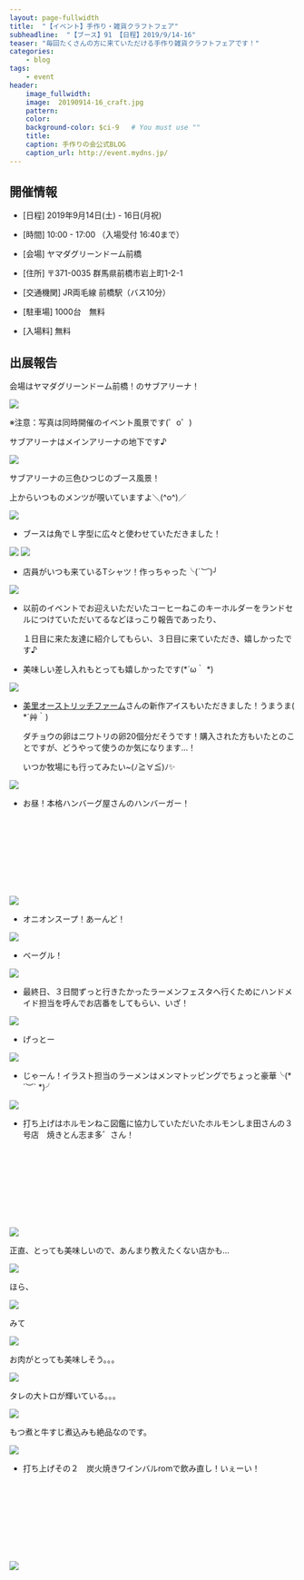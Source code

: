```yaml
---
layout: page-fullwidth
title:  "【イベント】手作り・雑貨クラフトフェア"
subheadline:  "【ブース】91 【日程】2019/9/14-16"
teaser: "毎回たくさんの方に来ていただける手作り雑貨クラフトフェアです！​"
categories:
    - blog
tags:
    - event
header:
    image_fullwidth:
    image:  20190914-16_craft.jpg
    pattern:
    color:
    background-color: $ci-9   # You must use ""
    title:
    caption: 手作りの会公式BLOG
    caption_url: http://event.mydns.jp/
---
```


## 開催情報


* [日程] 2019年9月14日(土) - 16日(月祝)

* [時間] 10:00 - 17:00 （入場受付 16:40まで）

* [会場] ヤマダグリーンドーム前橋

* [住所] 〒371-0035 群馬県前橋市岩上町1-2-1

* [交通機関] JR両毛線 前橋駅（バス10分）

* [駐車場] 1000台　無料

* [入場料] 無料

## 出展報告

会場はヤマダグリーンドーム前橋！のサブアリーナ！

![](https://lh3.googleusercontent.com/pw/ACtC-3dYC_ol7TRKgLKaI8XgPGIws6FpEiy9tzCrtuC9ickdnGhwLFiKRPg--Ko-0crnJhgus4TXw1lVDHdDqRvNqMjhC5iSUaGuIfA-0UCxLz6s58goWDBwsZQ1-ZOhsa2bizjemlz8V1Q81dTdYJ0iBAu6=w589-h441-no?authuser=2)

※注意：写真は同時開催のイベント風景です(゜o゜)

サブアリーナはメインアリーナの地下です♪

![](https://lh3.googleusercontent.com/pw/ACtC-3eZcxEvCMFhFSfCcTUTUenTsXK5a8QDu3Ja193db-OQfnQjpvsENooeoDfwkv35m66YUiuRRBJDjDDiKUSaHNHghRFW5ITXqExi-VRihQElosZVSHF2VHohaa09kzlPB_Dx8jBJTYPgWmTlqLY_JP5_=w589-h520-no?authuser=2)

サブアリーナの三色ひつじのブース風景！

上からいつものメンツが覗いていますよ＼(^o^)／

<img src="https://www.instagram.com/p/B2wJPQbnXcl/media?size=l" style="">

* ブースは角でＬ字型に広々と使わせていただきました！

<img src="https://www.instagram.com/p/B2wKEJmnEh5/media?size=l" style="">

<img src="https://www.instagram.com/p/B2wJV0inUTG/media?size=l" style="">

* 店員がいつも来ているTシャツ！作っちゃった╰(*´︶`*)╯

<img src="https://www.instagram.com/p/B2wKrxEHRpN/media?size=l" style="">

* 以前のイベントでお迎えいただいたコーヒーねこのキーホルダーをランドセルにつけていただいてるなどほっこり報告であったり、

  １日目に来た友達に紹介してもらい、３日目に来ていただき、嬉しかったです♪

* 美味しい差し入れもとっても嬉しかったです(*´ω｀ *)

<img src="https://www.instagram.com/p/B2wJMlxnGM3/media?size=l" style="">

* <a href="https://misato-ostrich.com/" target="_blank">美里オーストリッチファーム</a>さんの新作アイスもいただきました！うまうま( *´艸｀)

  ダチョウの卵はニワトリの卵20個分だそうです！購入された方もいたとのことですが、どうやって使うのか気になります…！

  いつか牧場にも行ってみたい~(ﾉ≧∀≦)ﾉ✨

<img src="https://www.instagram.com/p/B2wKpXinAck/media?size=l" style="">

* お昼！本格ハンバーグ屋さんのハンバーガー！

<div class="iframely-embed"><div class="iframely-responsive" style="height: 140px; padding-bottom: 0;"><a href="https://happyisland.jp/" data-iframely-url="//cdn.iframe.ly/MkWklr2"></a></div></div><script async src="//cdn.iframe.ly/embed.js" charset="utf-8"></script>  

<img src="https://www.instagram.com/p/B2wKIpznVqC/media?size=l" style="">

* オニオンスープ！あーんど！

<img src="https://www.instagram.com/p/B2wJ-X4nfbB/media?size=l" style="">

* ベーグル！

<img src="https://www.instagram.com/p/B2wJ74BHmTe/media?size=l" style="">

* 最終日、３日間ずっと行きたかったラーメンフェスタへ行くためにハンドメイド担当を呼んでお店番をしてもらい、いざ！

<img src="https://www.instagram.com/p/B2wJizQnnmc/media?size=l" style="">

* げっとー

<img src="https://www.instagram.com/p/B2wJgndngAG/media?size=l" style="">

* じゃーん！イラスト担当のラーメンはメンマトッピングでちょっと豪華╰(*´︶` *)╯

<img src="https://www.instagram.com/p/B2wJetQH8lo/media?size=l" style="">

* 打ち上げはホルモンねこ図鑑に協力していただいたホルモンしま田さんの３号店　焼きとん志ま多゛さん！

<div class="iframely-embed"><div class="iframely-responsive" style="height: 140px; padding-bottom: 0;"><a href="https://retty.me/area/PRE10/ARE60/SUB6001/100001485376/" data-iframely-url="//cdn.iframe.ly/jD4TjWg?iframe=card-small"></a></div></div><script async src="//cdn.iframe.ly/embed.js" charset="utf-8"></script>

  

<img src="https://www.instagram.com/p/B2wJ1GBnuOA/media?size=l" style="">

  正直、とっても美味しいので、あんまり教えたくない店かも…

<img src="https://www.instagram.com/p/B2wJzJFnWHK/media?size=l" style="">

  ほら、

<img src="https://www.instagram.com/p/B2wJxcGnOmf/media?size=l" style="">

  みて

<img src="https://www.instagram.com/p/B2wJvvBnnTx/media?size=l" style="">

  お肉がとっても美味しそう。。。

<img src="https://www.instagram.com/p/B2wJqnZnixk/media?size=l" style="">

  タレの大トロが輝いている。。。

<img src="https://www.instagram.com/p/B2wJo4fHZu4/media?size=l" style="">

  もつ煮と牛すじ煮込みも絶品なのです。

<img src="https://www.instagram.com/p/B2wJsh6Hl1E/media?size=l" style="">

* 打ち上げその２　炭火焼きワインバルromで飲み直し！いぇーい！

<div class="iframely-embed"><div class="iframely-responsive" style="height: 140px; padding-bottom: 0;"><a href="https://tabelog.com/gunma/A1001/A100101/10016193/" data-iframely-url="//cdn.iframe.ly/jiDBo9t?iframe=card-small"></a></div></div><script async src="//cdn.iframe.ly/embed.js" charset="utf-8"></script>

  

<img src="https://www.instagram.com/p/B2wJkaZnhLl/media?size=l" style="">

